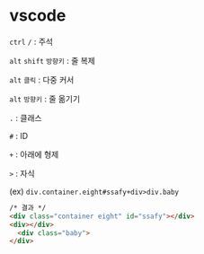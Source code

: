 # vscode

`ctrl` `/` : 주석

`alt` `shift` `방향키` : 줄 복제

`alt` `클릭` : 다중 커서

`alt` `방향키` : 줄 옮기기

`.` : 클래스

`#` : ID

`+` : 아래에 형제

`>` : 자식

(ex) `div.container.eight#ssafy+div>div.baby`

```html
/* 결과 */
<div class="container eight" id="ssafy"></div>
<div></div>
  <div class="baby">
</div>
```